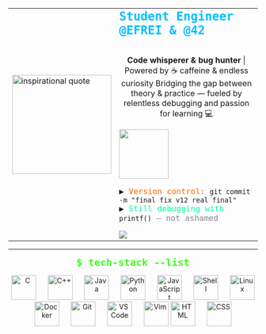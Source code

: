 <table border="0" cellspacing="0" cellpadding="0">
  <tr>
    <td align="left" width="200">
      <img src="https://64.media.tumblr.com/eb0ff3d510cd1c6397b7cd8ec0a78a32/3f205e2cdfbaa58c-57/s1280x1920/c7d7191fff01c98d99b2ee3f88fe8511330c3d4b.gif" alt="inspirational quote" width="200" />
    </td>
    <td align="left">
      <strong style="font-size:24px; color:#00bfff; font-family: 'Fira Code', monospace;">
        Student Engineer @EFREI & @42 
        <br>  
      </strong>
      <br>
    <p align="center">
  <strong>Code whisperer & bug hunter</strong> | Powered by ☕ caffeine & endless curiosity  
  Bridging the gap between theory & practice — fueled by relentless debugging and passion for learning 💻  
</p>
<img src="https://media3.giphy.com/media/v1.Y2lkPTc5MGI3NjExOG9kdHkxeGllaDJmbnZ0bDQ5Z3EyejM2ejYxcm1sbzFqNTZiYzg5dCZlcD12MV9pbnRlcm5hbF9naWZfYnlfaWQmY3Q9Zw/cO1uqpX9FkkBaOLSoS/giphy.gif" width= "100" />
<p align="left" style="font-family: 'Fira Code', monospace;">
    ▶️ <span style="color:#ff6600;">Version control:</span> <code>git commit -m "final fix v12 real final"</code> <br>
  ▶️ <span style="color:#00ff99;">Still debugging with</span> <code>printf()</code> <span style="color:#888">— not ashamed             </span>
</p>

<img alig="left" src="https://readme-typing-svg.demolab.com?font=Fira+Code&pause=200&color=FF0000&center=true&vCenter=true&width=600&lines=if%20%28%21coffee%29%20throw%20new%20Error%28%27System%20shutdown%27%29%3B" />
    </td>
  </tr>
</table>

---

<p align="center">
  <strong style="font-size:20px; color:#39FF14; font-family: 'Fira Code', monospace;">
    $ tech-stack --list
  </strong>
</p>

<p align="center">
  <img src="https://cdn.jsdelivr.net/gh/devicons/devicon/icons/c/c-original.svg" alt="C" width="50" height="50"/> &nbsp;&nbsp;&nbsp;&nbsp;
  <img src="https://cdn.jsdelivr.net/gh/devicons/devicon/icons/cplusplus/cplusplus-original.svg" alt="C++" width="50" height="50"/> &nbsp;&nbsp;&nbsp;&nbsp;
  <img src="https://cdn.jsdelivr.net/gh/devicons/devicon/icons/java/java-original.svg" alt="Java" width="50" height="50"/> &nbsp;&nbsp;&nbsp;&nbsp;
  <img src="https://cdn.jsdelivr.net/gh/devicons/devicon/icons/python/python-original.svg" alt="Python" width="50" height="50"/> &nbsp;&nbsp;&nbsp;&nbsp;
  <img src="https://cdn.jsdelivr.net/gh/devicons/devicon/icons/javascript/javascript-original.svg" alt="JavaScript" width="50" height="50"/> &nbsp;&nbsp;&nbsp;&nbsp;
  <img src="https://cdn.jsdelivr.net/gh/devicons/devicon/icons/bash/bash-original.svg" alt="Shell" width="50" height="50"/> &nbsp;&nbsp;&nbsp;&nbsp;
  <img src="https://cdn.jsdelivr.net/gh/devicons/devicon/icons/linux/linux-original.svg" alt="Linux" width="50" height="50"/> &nbsp;&nbsp;&nbsp;&nbsp;
  <img src="https://cdn.jsdelivr.net/gh/devicons/devicon/icons/docker/docker-original.svg" alt="Docker" width="50" height="50"/> &nbsp;&nbsp;&nbsp;&nbsp;
  <img src="https://cdn.jsdelivr.net/gh/devicons/devicon/icons/git/git-original.svg" alt="Git" width="50" height="50"/> &nbsp;&nbsp;&nbsp;&nbsp;
  <img src="https://cdn.jsdelivr.net/gh/devicons/devicon/icons/vscode/vscode-original.svg" alt="VS Code" width="50" height="50"/> &nbsp;&nbsp;&nbsp;&nbsp;
  <img src="https://cdn.jsdelivr.net/gh/devicons/devicon/icons/vim/vim-original.svg" alt="Vim" width="50" height="50"/>
  <img src="https://cdn.jsdelivr.net/gh/devicons/devicon/icons/html5/html5-original.svg" alt="HTML" width="50" height="50"/> &nbsp;&nbsp;&nbsp;&nbsp;
  <img src="https://cdn.jsdelivr.net/gh/devicons/devicon/icons/css3/css3-original.svg" alt="CSS" width="50" height="50"/> &nbsp;&nbsp;&nbsp;&nbsp;
</p>
